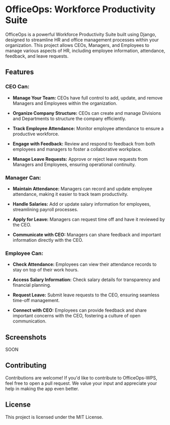 # OfficeOps: Workforce Productivity Suite

OfficeOps is a powerful Workforce Productivity Suite built using Django, designed to streamline HR and office management processes within your organization. This project allows CEOs, Managers, and Employees to manage various aspects of HR, including employee information, attendance, feedback, and leave requests.

## Features

### CEO Can:

- **Manage Your Team:** CEOs have full control to add, update, and remove Managers and Employees within the organization.

- **Organize Company Structure:** CEOs can create and manage Divisions and Departments to structure the company efficiently.

- **Track Employee Attendance:** Monitor employee attendance to ensure a productive workforce.

- **Engage with Feedback:** Review and respond to feedback from both employees and managers to foster a collaborative workplace.

- **Manage Leave Requests:** Approve or reject leave requests from Managers and Employees, ensuring operational continuity.

### Manager Can:

- **Maintain Attendance:** Managers can record and update employee attendance, making it easier to track team productivity.

- **Handle Salaries:** Add or update salary information for employees, streamlining payroll processes.

- **Apply for Leave:** Managers can request time off and have it reviewed by the CEO.

- **Communicate with CEO:** Managers can share feedback and important information directly with the CEO.

### Employee Can:

- **Check Attendance:** Employees can view their attendance records to stay on top of their work hours.

- **Access Salary Information:** Check salary details for transparency and financial planning.

- **Request Leave:** Submit leave requests to the CEO, ensuring seamless time-off management.

- **Connect with CEO:** Employees can provide feedback and share important concerns with the CEO, fostering a culture of open communication.

## Screenshots

SOON

## Contributing

Contributions are welcome! If you'd like to contribute to OfficeOps-WPS, feel free to open a pull request. We value your input and appreciate your help in making the app even better.

## License

This project is licensed under the MIT License.
